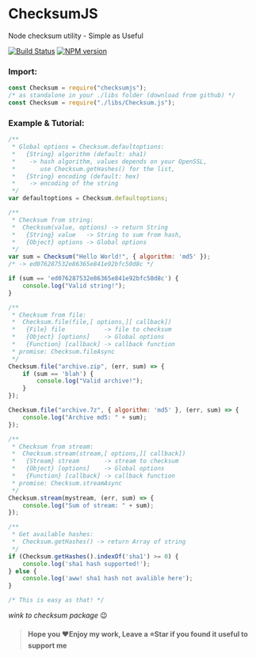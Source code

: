 # ChecksumJS

Node checksum utility - Simple as Useful

[![Build Status](https://travis-ci.com/Loxoz/ChecksumJS.svg?branch=master)](https://travis-ci.com/Loxoz/ChecksumJS)
[![NPM version](https://img.shields.io/npm/v/checksumjs.svg)](https://npmjs.org/package/checksumjs)

### Import:

```javascript
const Checksum = require("checksumjs");
/* as standalone in your ./libs folder (download from github) */
const Checksum = require("./libs/Checksum.js");
```

### Example & Tutorial:

```javascript
/**
 * Global options = Checksum.defaultoptions:
 *   {String} algorithm (default: sha1)
 *    -> hash algorithm, values depends on your OpenSSL,
 *       use Checksum.getHashes() for the list,
 *   {String} encoding (default: hex)
 *    -> encoding of the string
 */
var defaultoptions = Checksum.defaultoptions;

/**
 * Checksum from string:
 *  Checksum(value, options) -> return String
 *   {String} value   -> String to sum from hash,
 *   {Object} options -> Global options
 */
var sum = Checksum("Hello World!", { algorithm: 'md5' });
/* -> ed076287532e86365e841e92bfc50d8c */

if (sum == 'ed076287532e86365e841e92bfc50d8c') {
    console.log("Valid string!");
}

/**
 * Checksum from file:
 *  Checksum.file(file,[ options,][ callback])
 *   {File} file           -> file to checksum
 *   {Object} [options]    -> Global options
 *   {Function} [callback] -> callback function
 * promise: Checksum.fileAsync
 */
Checksum.file("archive.zip", (err, sum) => {
    if (sum == 'blah') {
        console.log("Valid archive!");
    }
});

Checksum.file("archive.7z", { algorithm: 'md5' }, (err, sum) => {
    console.log("Archive md5: " + sum);
});

/**
 * Checksum from stream:
 *  Checksum.stream(stream,[ options,][ callback])
 *   {Stream} stream       -> stream to checksum
 *   {Object} [options]    -> Global options
 *   {Function} [callback] -> callback function
 * promise: Checksum.streamAsync
 */
Checksum.stream(mystream, (err, sum) => {
    console.log("Sum of stream: " + sum);
});

/**
 * Get available hashes:
 *  Checksum.getHashes() -> return Array of string
 */
if (Checksum.getHashes().indexOf('sha1') >= 0) {
    console.log('sha1 hash supported!');
} else {
    console.log('aww! sha1 hash not avalible here');
}

/* This is easy as that! */
```

_wink to checksum package_ 😉

> #### Hope you ❤️Enjoy my work, Leave a ⭐️Star if you found it useful to support me
